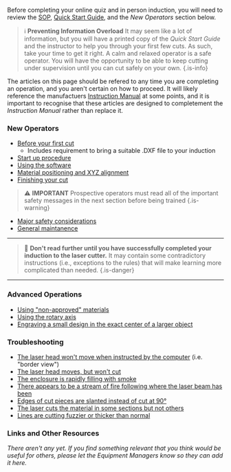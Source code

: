 <!-- TITLE: Operators Manual -->
<!-- SUBTITLE: Almost everything you need to know to safely operate the laser cutter -->

Before completing your online quiz and in person induction, you will need to review the [SOP](), [Quick Start Guide](), and the *New Operators* section below.

> ℹ️ **Preventing Information Overload**
> It may seem like a lot of information, but you will have a printed copy of the *Quick Start Guide* and the instructor to help you through your first few cuts. As such, take your time to get it right. A calm and relaxed operator is a safe operator. You will have the opportunity to be able to keep cutting under supervision until you can cut safely on your own.
{.is-info}

The articles on this page should be refered to any time you are completing an operation, and you aren't certain on how to proceed. It will likely reference the manufactuers [Instruction Manual]() at some points, and it is important to recognise that these articles are designed to completement the *Instruction Manual* rather than replace it.

### New Operators

* [Before your first cut]()
	* Includes requirement to bring a suitable .DXF file to your induction
* [Start up procedure]()
* [Using the software]()
* [Material positioning and XYZ alignment]()
* [Finishing your cut]()

> ⚠️ **IMPORTANT**
> Prospective operators must read all of the important safety messages in the next section before being trained
{.is-warning}

* [Major safety considerations](/equipment/laser/safety)
* [General maintanence](/equipment/laser/maintanence)

<hr/>

> 🚨 **Don't read further until you have successfully completed your induction to the laser cutter.**
> It may contain some contradictory instructions (i.e., exceptions to the rules) that will make learning more complicated than needed.
{.is-danger}

<hr/>

### Advanced Operations

* [Using "non-approved" materials]()
* [Using the rotary axis]()
* [Engraving a small design in the exact center of a larger object]()


### Troubleshooting

* [The laser head won't move when instructed by the computer]() (i.e. "border view")
* [The laser head moves, but won't cut]()
* [The enclosure is rapidly filling with smoke]()
* [There appears to be a stream of fire following where the laser beam has been]()
* [Edges of cut pieces are slanted instead of cut at 90°]()
* [The laser cuts the material in some sections but not others]()
* [Lines are cutting fuzzier or thicker than normal]()

### Links and Other Resources

*There aren't any yet. If you find something relevant that you think would be useful for others, please let the Equipment Managers know so they can add it here.*